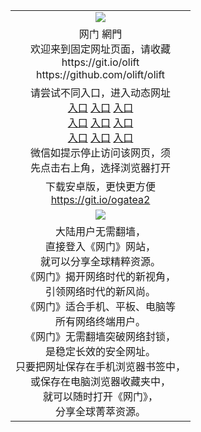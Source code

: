 <table>
  <tr>
    <td align=center><img src="https://cloud.githubusercontent.com/assets/11880933/13434984/f430fae2-e012-11e5-814f-c2df1e82b247.jpg" /></td>
  </tr>
  <tr>
    <td align=center>网门 網門<br/>
      欢迎来到固定网址页面，请收藏<br/>
      https://git.io/olift<br/>
      https://github.com/olift/olift<br/>
    </td>
  </tr>
  <tr>
    <td align=center>请尝试不同入口，进入动态网址<br/>
      <a href="https://s3-us-west-1.amazonaws.com/ogaten/oGate.htm?from=oLift">入口</a>
      <a href="https://s3.us-east-2.amazonaws.com/ogateh/oGate.htm?from=oLift">入口</a>
      <a href="https://s3.amazonaws.com/ogate/oGate.htm?from=oLift">入口</a><br/>
      <a href="https://s3.ap-northeast-2.amazonaws.com/ogates/oGate.htm?from=oLift">入口</a>
      <a href="https://s3.eu-central-1.amazonaws.com/ogatef/oGate.htm?from=oLift">入口</a>
      <a href="https://s3.eu-west-2.amazonaws.com/ogatel/oGate.htm?from=oLift">入口</a><br/>
      <a href="https://s3.ap-south-1.amazonaws.com/ogatem/oGate.htm?from=oLift">入口</a>
      <a href="https://s3.ca-central-1.amazonaws.com/ogatec/oGate.htm?from=oLift">入口</a>
      <a href="https://s3-ap-southeast-2.amazonaws.com/ogatey/oGate.htm?from=oLift">入口</a><br/>
      微信如提示停止访问该网页，须<br/>
      先点击右上角，选择浏览器打开<br/>
    </td>
  </tr>
  <tr>
    <td align=center>
      下载安卓版，更快更方便<br/><a href="https://raw.githubusercontent.com/oGate2/up/master/oGate.apk">https://git.io/ogatea2</a><br/>
    </td>
  </tr>
  <tr>
    <td align=center><img src="https://cloud.githubusercontent.com/assets/11880933/15631437/70d0a74e-259d-11e6-946f-6237b4b657bd.jpg"/></td>
  </tr>
  <tr>
    <td align=center>
大陆用户无需翻墙，<br/>
直接登入《网门》网站，<br/>就可以分享全球精粹资源。<br/>
《网门》揭开网络时代的新视角，<br/>引领网络时代的新风尚。<br/>
《网门》适合手机、平板、电脑等<br/>所有网络终端用户。<br/>
《网门》无需翻墙突破网络封锁，<br/>是稳定长效的安全网址。<br/>
只要把网址保存在手机浏览器书签中，<br/>或保存在电脑浏览器收藏夹中，<br/>
就可以随时打开《网门》，<br/>
分享全球菁萃资源。<br/></td>
  </tr>
</table>
